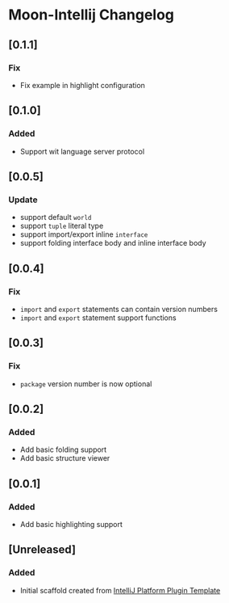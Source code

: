 <!-- Keep a Changelog guide -> https://keepachangelog.com -->

# Moon-Intellij Changelog

## [0.1.1]

### Fix

- Fix example in highlight configuration

## [0.1.0]

### Added

- Support wit language server protocol

## [0.0.5]

### Update

- support default `world`
- support `tuple` literal type
- support import/export inline `interface`
- support folding interface body and inline interface body

## [0.0.4]

### Fix

- `import` and `export` statements can contain version numbers
- `import` and `export` statement support functions

## [0.0.3]

### Fix

- `package` version number is now optional

## [0.0.2]

### Added

- Add basic folding support
- Add basic structure viewer

## [0.0.1]

### Added

- Add basic highlighting support

## [Unreleased]

### Added

- Initial scaffold created
  from [IntelliJ Platform Plugin Template](https://github.com/JetBrains/intellij-platform-plugin-template)
